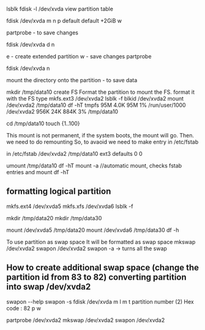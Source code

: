 lsblk 
fdisk -l /dev/xvda view partition table

fdisk /dev/xvda
m
n
p
default
default
+2GiB
w

partprobe - to save changes


fdisk /dev/xvda
d
n

e - create extended partition
w - save changes
partprobe

fdisk /dev/xvda
n


mount the directory onto the partition - to save data

mkdir /tmp/data10 create FS
Format the partition to mount the FS. format it with the FS type
mkfs.ext3 /dev/xvda2
lsblk -f
blkid /dev/xvda2
mount  /dev/xvda2  /tmp/data10
df -hT
tmpfs            95M  4.0K   95M   1% /run/user/1000
/dev/xvda2      956K   24K  884K   3% /tmp/data10


cd /tmp/data10
touch {1..100}


This mount is not permanent, if the system boots, the mount will go. Then. we need to do remounting
So, to avaoid we need to make entry in /etc/fstab

in /etc/fstab
/dev/xvda2 /tmp/data10 ext3 defaults 0 0

umount /tmp/data10
df -hT
mount -a //automatic mount, checks fstab entries and mount
df -hT


formatting logical partition
----------------------------

mkfs.ext4 /dev/xvda5
mkfs.xfs /dev/xvda6
lsblk -f

mkdir /tmp/data20
mkdir /tmp/data30


mount /dev/xvda5 /tmp/data20
mount /dev/xvda6 /tmp/data30
df -h

To use partition as swap space
It will be formatted as swap space
mkswap /dev/xvda2 
swapon /dev/xvda2
swapon -a -> turns all the swap


How to create additional swap space (change the partition id from 83 to 82)
converting partition into swap /dev/xvda2
-----------------------------------
swapon --help
swapon -s
fdisk /dev/xvda
m
l
m
t
partition number (2)
Hex code : 82
p
w

partprobe /dev/xvda2
mkswap /dev/xvda2
swapon /dev/xvda2

